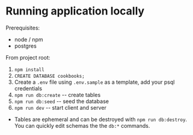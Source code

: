 # Running application locally

Prerequisites:
- node / npm
- postgres

From project root:

1. `npm install`
2. `CREATE DATABASE cookbooks;`
3. Create a `.env` file using `.env.sample` as a template, add your psql credentials
5. `npm run db:create` -- create tables
6. `npm run db:seed` -- seed the database
7. `npm run dev` -- start client and server

* Tables are ephemeral and can be destroyed with `npm run db:destroy`. You can quickly edit schemas the the `db:*` commands.
